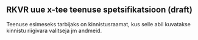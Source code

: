 ## RKVR uue x-tee teenuse spetsifikatsioon (draft)

Teenuse esimeseks tarbijaks on kinnistusraamat, kus selle abil kuvatakse kinnistu riigivara valitseja jm andmeid.
